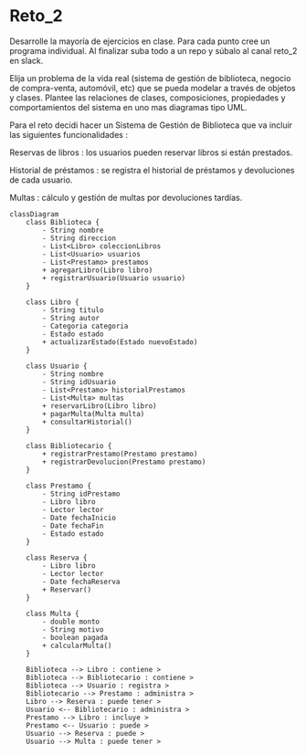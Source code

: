 # Reto_2

Desarrolle la mayoría de ejercicios en clase. Para cada punto cree un programa individual. Al finalizar suba todo a un repo y súbalo al canal reto_2 en slack.

Elija un problema de la vida real (sistema de gestión de biblioteca, negocio de compra-venta, automóvil, etc) que se pueda modelar a través de objetos y clases. Plantee las relaciones de clases, composiciones, propiedades y comportamientos del sistema en uno mas diagramas tipo UML.

Para el reto decidi hacer un Sistema de Gestión de Biblioteca  que va incluir las siguientes funcionalidades :

Reservas de libros : los usuarios pueden reservar libros si están prestados.

Historial de préstamos : se registra el historial de préstamos y devoluciones de cada usuario.

Multas : cálculo y gestión de multas por devoluciones tardías.

```mermaid
classDiagram
    class Biblioteca {
        - String nombre
        - String direccion
        - List<Libro> coleccionLibros
        - List<Usuario> usuarios
        - List<Prestamo> prestamos
        + agregarLibro(Libro libro)
        + registrarUsuario(Usuario usuario)  
    }

    class Libro {
        - String titulo
        - String autor
        - Categoria categoria
        - Estado estado
        + actualizarEstado(Estado nuevoEstado)
    }

    class Usuario {
        - String nombre
        - String idUsuario
        - List<Prestamo> historialPrestamos
        - List<Multa> multas
        + reservarLibro(Libro libro)
        + pagarMulta(Multa multa)
        + consultarHistorial()
    }

    class Bibliotecario {
        + registrarPrestamo(Prestamo prestamo)
        + registrarDevolucion(Prestamo prestamo)
    }

    class Prestamo {
        - String idPrestamo
        - Libro libro
        - Lector lector
        - Date fechaInicio
        - Date fechaFin
        - Estado estado
    }

    class Reserva {
        - Libro libro
        - Lector lector
        - Date fechaReserva
        + Reservar()
    }

    class Multa {
        - double monto
        - String motivo
        - boolean pagada
        + calcularMulta()
    }

    Biblioteca --> Libro : contiene >
    Biblioteca --> Bibliotecario : contiene >
    Biblioteca --> Usuario : registra >
    Bibliotecario --> Prestamo : administra >
    Libro --> Reserva : puede tener >
    Usuario <-- Bibliotecario : administra >
    Prestamo --> Libro : incluye >
    Prestamo <-- Usuario : puede >
    Usuario --> Reserva : puede >
    Usuario --> Multa : puede tener >
